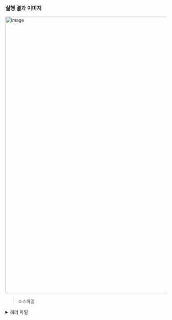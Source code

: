 
### 실행 결과 이미지 

<img width="863" alt="image" src="https://user-images.githubusercontent.com/138213248/284153357-fc37ac41-c595-46ae-9405-d536529b42c1.png">




>소스파일
<details>
<summary>헤더 파일</summary>
<div markdown="1">

>> Circle.h


</div>
</details>
